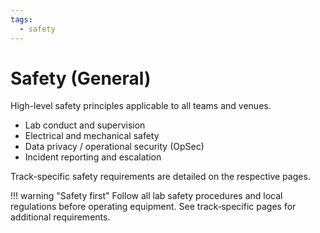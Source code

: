 ```yaml
---
tags:
  - safety
---
```


# Safety (General)

High-level safety principles applicable to all teams and venues.

- Lab conduct and supervision
- Electrical and mechanical safety
- Data privacy / operational security (OpSec)
- Incident reporting and escalation

Track-specific safety requirements are detailed on the respective pages.

!!! warning "Safety first"
    Follow all lab safety procedures and local regulations before operating equipment. See track‑specific pages for additional requirements.
